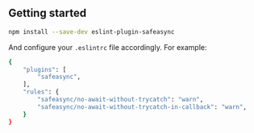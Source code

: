 ## Getting started

```bash
npm install --save-dev eslint-plugin-safeasync
```

And configure your `.eslintrc` file accordingly. For example:

```bash
{
    "plugins": [
        "safeasync",
    ],
    "rules": {
        "safeasync/no-await-without-trycatch": "warn",
        "safeasync/no-await-without-trycatch-in-callback": "warn",
    }
}
```
